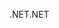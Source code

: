 <span data-ttu-id="ce376-101">.NET</span><span class="sxs-lookup"><span data-stu-id="ce376-101">.NET</span></span>
